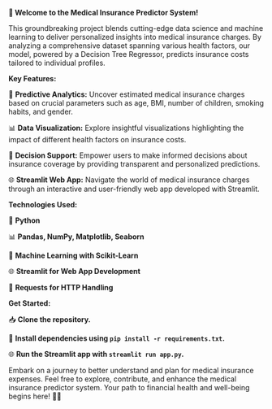 **🏥 Welcome to the Medical Insurance Predictor System!**

This groundbreaking project blends cutting-edge data science and machine learning to deliver personalized insights into medical insurance charges. By analyzing a comprehensive dataset spanning various health factors, our model, powered by a Decision Tree Regressor, predicts insurance costs tailored to individual profiles.

**Key Features:**

🤖 **Predictive Analytics:** Uncover estimated medical insurance charges based on crucial parameters such as age, BMI, number of children, smoking habits, and gender.

📊 **Data Visualization:** Explore insightful visualizations highlighting the impact of different health factors on insurance costs.

🔄 **Decision Support:** Empower users to make informed decisions about insurance coverage by providing transparent and personalized predictions.

🌐 **Streamlit Web App:** Navigate the world of medical insurance charges through an interactive and user-friendly web app developed with Streamlit.

**Technologies Used:**

🐍 **Python**

📊 **Pandas, NumPy, Matplotlib, Seaborn**

🤖 **Machine Learning with Scikit-Learn**

🌐 **Streamlit for Web App Development**

📡 **Requests for HTTP Handling**

**Get Started:**

📥 **Clone the repository.**

🚀 **Install dependencies using `pip install -r requirements.txt`.**

🌐 **Run the Streamlit app with `streamlit run app.py`.**

Embark on a journey to better understand and plan for medical insurance expenses. Feel free to explore, contribute, and enhance the medical insurance predictor system. Your path to financial health and well-being begins here! 💉🌟

